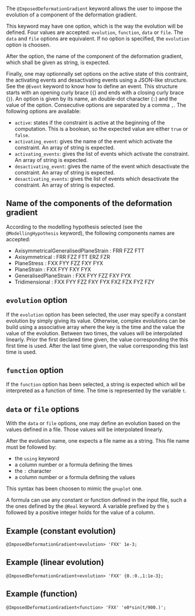 The `@ImposedDeformationGradient` keyword allows the user to impose
the evolution of a component of the deformation gradient.

This keyword may have one option, which is the way the evolution will
be defined. Four values are accepted: `evolution`, `function`, `data`
or `file`.  The `data` and `file` options are equivalent. If no option
is specified, the `evolution` option is choosen.

After the option, the name of the component of the deformation
gradient, which shall be given as string, is expected.

Finally, one may optionnally set options on the active state of this
contraint, the activating events and desactivating events using a
JSON-like structure. See the `@Event` keyword to know how to define an
event. This structure starts with an opening curly brace (`{`) and ends
with a closing curly brace (`}`). An option is given by its name, an
double-dot character (`:`) and the value of the option. Consecutive
options are separated by a comma `,`. The following options are
available:

- `active`: states if the constraint is active at the beginning of the
  computation. This is a boolean, so the expected value are either
  `true` or `false`.
- `activating_event`: gives the name of the event which activate the
  constraint. An array of string is expected.
- `activating_events`: gives the list of events which activate the
  constraint. An array of string is expected.
- `desactivating_event`: gives the name of the event which desactivate
  the constraint. An array of string is expected.
- `desactivating_events`: gives the list of events which desactivate the
  constraint. An array of string is expected.

## Name of the components of the deformation gradient

According to the modelling hypothesis selected (see the
`@ModellingHypothesis` keyword), the following components names are
accepted:

- AxisymmetricalGeneralisedPlaneStrain : FRR FZZ FTT
- Axisymmetrical                       : FRR FZZ FTT ERZ FZR
- PlaneStress                          : FXX FYY FZZ FXY FYX
- PlaneStrain                          : FXX FYY     FXY FYX
- GeneralisedPlaneStrain               : FXX FYY FZZ FXY FYX
- Tridimensional                       : FXX FYY FZZ FXY FYX FXZ FZX FYZ FZY

## `evolution` option

If the `evolution` option has been selected, the user may specify a
constant evolution by simply giving its value. Otherwise, complex
evolutions can be build using a associative array where the key is the
time and the value the value of the evolution. Between two times, the
values will be interpolated linearly. Prior the first declared time
given, the value corresponding the this first time is used. After the
last time given, the value corresponding this last time is used.

## `function` option

If the `function` option has been selected, a string is expected which
wil be interpreted as a function of time. The time is represented by
the variable `t`.

## `data` or `file` options

With the `data` or `file` options, one may define an evolution based
on the values defined in a file. Those values will be interpolated
linearly.

After the evolution name, one expects a file name as a string. This
file name must be followed by:

- the `using` keyword
- a column number or a formula defining the times
- the `:` character
- a column number or a formula defining the values

This syntax has been choosen to mimic the `gnuplot` one.

A formula can use any constant or function defined in the input file,
such a the ones defined by the `@Real` keyword. A variable prefixed by
the `$` followed by a positive integer holds for the value of a
column.

## Example (constant evolution)

~~~~ {.cpp}
@ImposedDeformationGradient<evolution> 'FXX' 1e-3;
~~~~~~~~

## Example (linear evolution)

~~~~ {.cpp}
@ImposedDeformationGradient<evolution> 'FXX' {0.:0.,1:1e-3};
~~~~~~~~

## Example (function)

~~~~ {.cpp}
@ImposedDeformationGradient<function> 'FXX' 'e0*sin(t/900.)';
~~~~~~~~
